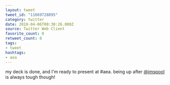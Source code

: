 ```yaml
---
layout: tweet
tweet_id: "11669728895"
category: twitter
date: 2010-04-06T00:30:26.000Z
source: Twitter Web Client
favorite_count: 0
retweet_count: 0
tags:
- tweet
hashtags:
- aea
---
```


my deck is done, and I'm ready to present at #aea.  being up after [@jmspool](https://twitter.com/@jmspool) is always tough though!
